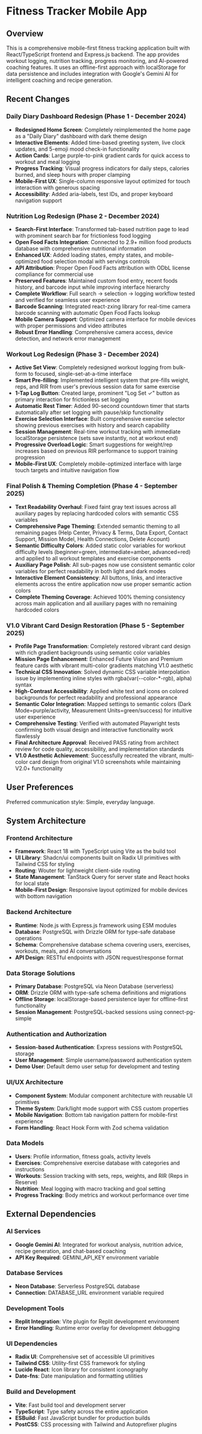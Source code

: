 # Fitness Tracker Mobile App

## Overview

This is a comprehensive mobile-first fitness tracking application built with React/TypeScript frontend and Express.js backend. The app provides workout logging, nutrition tracking, progress monitoring, and AI-powered coaching features. It uses an offline-first approach with localStorage for data persistence and includes integration with Google's Gemini AI for intelligent coaching and recipe generation.

## Recent Changes

### Daily Diary Dashboard Redesign (Phase 1 - December 2024)
- **Redesigned Home Screen**: Completely reimplemented the home page as a "Daily Diary" dashboard with dark theme design
- **Interactive Elements**: Added time-based greeting system, live clock updates, and 5-emoji mood check-in functionality
- **Action Cards**: Large purple-to-pink gradient cards for quick access to workout and meal logging
- **Progress Tracking**: Visual progress indicators for daily steps, calories burned, and sleep hours with proper clamping
- **Mobile-First UX**: Single-column responsive layout optimized for touch interaction with generous spacing
- **Accessibility**: Added aria-labels, test IDs, and proper keyboard navigation support

### Nutrition Log Redesign (Phase 2 - December 2024)
- **Search-First Interface**: Transformed tab-based nutrition page to lead with prominent search bar for frictionless food logging
- **Open Food Facts Integration**: Connected to 2.9+ million food products database with comprehensive nutritional information
- **Enhanced UX**: Added loading states, empty states, and mobile-optimized food selection modal with servings controls
- **API Attribution**: Proper Open Food Facts attribution with ODbL license compliance for commercial use
- **Preserved Features**: Maintained custom food entry, recent foods history, and barcode input while improving interface hierarchy
- **Complete Workflow**: Full search → selection → logging workflow tested and verified for seamless user experience
- **Barcode Scanning**: Integrated react-zxing library for real-time camera barcode scanning with automatic Open Food Facts lookup
- **Mobile Camera Support**: Optimized camera interface for mobile devices with proper permissions and video attributes
- **Robust Error Handling**: Comprehensive camera access, device detection, and network error management

### Workout Log Redesign (Phase 3 - December 2024)
- **Active Set View**: Completely redesigned workout logging from bulk-form to focused, single-set-at-a-time interface
- **Smart Pre-filling**: Implemented intelligent system that pre-fills weight, reps, and RIR from user's previous session data for same exercise
- **1-Tap Log Button**: Created large, prominent "Log Set ✓" button as primary interaction for frictionless set logging
- **Automatic Rest Timer**: Added 90-second countdown timer that starts automatically after set logging with pause/skip functionality
- **Exercise Selection Interface**: Built comprehensive exercise selector showing previous exercises with history and search capability
- **Session Management**: Real-time workout tracking with immediate localStorage persistence (sets save instantly, not at workout end)
- **Progressive Overload Logic**: Smart suggestions for weight/rep increases based on previous RIR performance to support training progression
- **Mobile-First UX**: Completely mobile-optimized interface with large touch targets and intuitive navigation flow

### Final Polish & Theming Completion (Phase 4 - September 2025)
- **Text Readability Overhaul**: Fixed faint gray text issues across all auxiliary pages by replacing hardcoded colors with semantic CSS variables
- **Comprehensive Page Theming**: Extended semantic theming to all remaining pages (Help Center, Privacy & Terms, Data Export, Contact Support, Mission Model, Health Connections, Delete Account)
- **Semantic Difficulty Colors**: Added static color variables for workout difficulty levels (beginner=green, intermediate=amber, advanced=red) and applied to all workout templates and exercise components
- **Auxiliary Page Polish**: All sub-pages now use consistent semantic color variables for perfect readability in both light and dark modes
- **Interactive Element Consistency**: All buttons, links, and interactive elements across the entire application now use proper semantic action colors
- **Complete Theming Coverage**: Achieved 100% theming consistency across main application and all auxiliary pages with no remaining hardcoded colors

### V1.0 Vibrant Card Design Restoration (Phase 5 - September 2025)
- **Profile Page Transformation**: Completely restored vibrant card design with rich gradient backgrounds using semantic color variables
- **Mission Page Enhancement**: Enhanced Future Vision and Premium feature cards with vibrant multi-color gradients matching V1.0 aesthetic
- **Technical CSS Innovation**: Solved dynamic CSS variable interpolation issue by implementing inline styles with rgba(var(--color-*-rgb), alpha) syntax
- **High-Contrast Accessibility**: Applied white text and icons on colored backgrounds for perfect readability and professional appearance
- **Semantic Color Integration**: Mapped settings to semantic colors (Dark Mode=purple/activity, Measurement Units=green/success) for intuitive user experience
- **Comprehensive Testing**: Verified with automated Playwright tests confirming both visual design and interactive functionality work flawlessly
- **Final Architecture Approval**: Received PASS rating from architect review for code quality, accessibility, and implementation standards
- **V1.0 Aesthetic Achievement**: Successfully recreated the vibrant, multi-color card design from original V1.0 screenshots while maintaining V2.0+ functionality

## User Preferences

Preferred communication style: Simple, everyday language.

## System Architecture

### Frontend Architecture
- **Framework**: React 18 with TypeScript using Vite as the build tool
- **UI Library**: Shadcn/ui components built on Radix UI primitives with Tailwind CSS for styling
- **Routing**: Wouter for lightweight client-side routing
- **State Management**: TanStack Query for server state and React hooks for local state
- **Mobile-First Design**: Responsive layout optimized for mobile devices with bottom navigation

### Backend Architecture
- **Runtime**: Node.js with Express.js framework using ESM modules
- **Database**: PostgreSQL with Drizzle ORM for type-safe database operations
- **Schema**: Comprehensive database schema covering users, exercises, workouts, meals, and AI conversations
- **API Design**: RESTful endpoints with JSON request/response format

### Data Storage Solutions
- **Primary Database**: PostgreSQL via Neon Database (serverless)
- **ORM**: Drizzle ORM with type-safe schema definitions and migrations
- **Offline Storage**: localStorage-based persistence layer for offline-first functionality
- **Session Management**: PostgreSQL-backed sessions using connect-pg-simple

### Authentication and Authorization
- **Session-based Authentication**: Express sessions with PostgreSQL storage
- **User Management**: Simple username/password authentication system
- **Demo User**: Default demo user setup for development and testing

### UI/UX Architecture
- **Component System**: Modular component architecture with reusable UI primitives
- **Theme System**: Dark/light mode support with CSS custom properties
- **Mobile Navigation**: Bottom tab navigation pattern for mobile-first experience
- **Form Handling**: React Hook Form with Zod schema validation

### Data Models
- **Users**: Profile information, fitness goals, activity levels
- **Exercises**: Comprehensive exercise database with categories and instructions
- **Workouts**: Session tracking with sets, reps, weights, and RIR (Reps in Reserve)
- **Nutrition**: Meal logging with macro tracking and goal setting
- **Progress Tracking**: Body metrics and workout performance over time

## External Dependencies

### AI Services
- **Google Gemini AI**: Integrated for workout analysis, nutrition advice, recipe generation, and chat-based coaching
- **API Key Required**: GEMINI_API_KEY environment variable

### Database Services
- **Neon Database**: Serverless PostgreSQL database
- **Connection**: DATABASE_URL environment variable required

### Development Tools
- **Replit Integration**: Vite plugin for Replit development environment
- **Error Handling**: Runtime error overlay for development debugging

### UI Dependencies
- **Radix UI**: Comprehensive set of accessible UI primitives
- **Tailwind CSS**: Utility-first CSS framework for styling
- **Lucide React**: Icon library for consistent iconography
- **Date-fns**: Date manipulation and formatting utilities

### Build and Development
- **Vite**: Fast build tool and development server
- **TypeScript**: Type safety across the entire application
- **ESBuild**: Fast JavaScript bundler for production builds
- **PostCSS**: CSS processing with Tailwind and Autoprefixer plugins